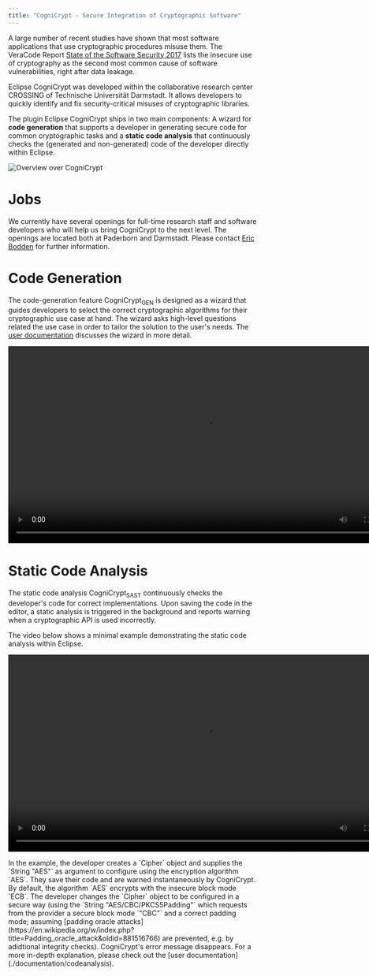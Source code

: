 ```yaml
---
title: "CogniCrypt - Secure Integration of Cryptographic Software"
---
```


A large number of recent studies have shown that most software applications that use cryptographic procedures misuse them. The VeraCode Report <a href="https://www.veracode.com/state-software-security-2017" target="_blank">State of the Software Security 2017</a> lists the insecure use of cryptography as the second most common cause of software vulnerabilities, right after data leakage.

Eclipse CogniCrypt was developed within the collaborative research center CROSSING of Technische Universität Darmstadt. It allows developers to quickly identify and fix security-critical misuses of cryptographic libraries.

The plugin Eclipse CogniCrypt ships in two main components: A wizard for **code generation** that supports a developer in generating secure code for common cryptographic tasks and a **static code analysis** that continuously checks the (generated and non-generated) code of the developer directly within Eclipse.

![Overview over CogniCrypt](images/home_codegen_codeanalysis.png)

            
# Jobs

<div class="alert alert-info" role="alert">

We currently have several openings for full-time research staff and software developers who will help us bring CogniCrypt to the next level. The openings are located both at Paderborn and Darmstadt. Please contact <a href="mailto:eric.bodden@upb.de?subject=CogniCrypt%20Job%20Offering">Eric Bodden</a> for further information.

</div>


# Code Generation

The code-generation feature CogniCrypt<sub>GEN</sub> is designed as a wizard that guides developers to select the correct cryptographic algorithms for their cryptographic use case at hand. The wizard asks high-level questions related the use case in order to tailor the solution to the user's needs. The [user documentation](./documentation/codegen) discusses the wizard in more detail.

<p align="center">

<video src="videos/codegen.mp4" controls width=800px>
  Ihr Browser kann dieses Video nicht wiedergeben.<br/>
  Dieser Film zeigt eine Demonstration des video-Elements. 
  Sie können ihn unter <a href="#">Link-Addresse</a> abrufen.
</video>

</p>

# Static Code Analysis

The static code analysis CogniCrypt<sub>SAST</sub>  continuously checks the developer's code for correct implementations. Upon saving the code in the editor, a static analysis is triggered in the background and reports warning when a cryptographic API is used incorrectly.

The video below shows a minimal example demonstrating the static code analysis within Eclipse.

<p align="center">
<video src="videos/staticanalysis.mp4" controls width=800px>
  Ihr Browser kann dieses Video nicht wiedergeben.<br/>
  Dieser Film zeigt eine Demonstration des video-Elements. 
  Sie können ihn unter <a href="#">Link-Addresse</a> abrufen.
</video> 
</p>
In the example, the developer creates a `Cipher` object and supplies the `String "AES"` as argument to configure using the encryption algorithm `AES`. They save their code and are warned instantaneously by CogniCrypt. By default, the algorithm `AES` encrypts with the insecure block mode `ECB`. The developer changes the `Cipher` object to be configured in a secure way (using the `String "AES/CBC/PKCS5Padding"` which requests from the provider a secure block mode `"CBC"` and a correct padding mode; assuming [padding oracle attacks](https://en.wikipedia.org/w/index.php?title=Padding_oracle_attack&oldid=881516766) are prevented, e.g. by adidtional integrity checks). CogniCrypt's error message disappears. For a more in-depth explanation, please check out the [user documentation](./documentation/codeanalysis).

